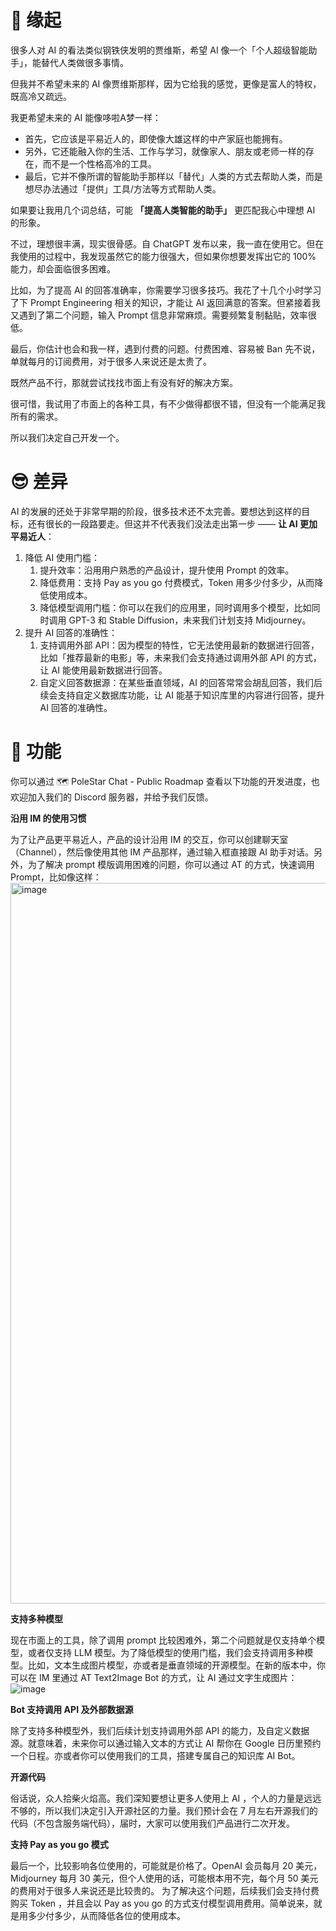 # 🤔 缘起
很多人对 AI 的看法类似钢铁侠发明的贾维斯，希望 AI 像一个「个人超级智能助手」，能替代人类做很多事情。

但我并不希望未来的 AI 像贾维斯那样，因为它给我的感觉，更像是富人的特权，既高冷又疏远。

我更希望未来的 AI 能像哆啦A梦一样：

* 首先，它应该是平易近人的，即使像大雄这样的中产家庭也能拥有。
* 另外，它还能融入你的生活、工作与学习，就像家人、朋友或老师一样的存在，而不是一个性格高冷的工具。
* 最后，它并不像所谓的智能助手那样以「替代」人类的方式去帮助人类，而是想尽办法通过「提供」工具/方法等方式帮助人类。

如果要让我用几个词总结，可能 **「提高人类智能的助手」** 更匹配我心中理想 AI 的形象。

不过，理想很丰满，现实很骨感。自 ChatGPT 发布以来，我一直在使用它。但在我使用的过程中，我发现虽然它的能力很强大，但如果你想要发挥出它的 100% 能力，却会面临很多困难。

比如，为了提高 AI 的回答准确率，你需要学习很多技巧。我花了十几个小时学习了下 Prompt Engineering 相关的知识，才能让 AI 返回满意的答案。但紧接着我又遇到了第二个问题，输入 Prompt 信息非常麻烦。需要频繁复制黏贴，效率很低。

最后，你估计也会和我一样，遇到付费的问题。付费困难、容易被 Ban 先不说，单就每月的订阅费用，对于很多人来说还是太贵了。

既然产品不行，那就尝试找找市面上有没有好的解决方案。

很可惜，我试用了市面上的各种工具，有不少做得都很不错，但没有一个能满足我所有的需求。

所以我们决定自己开发一个。

# 😎 差异
AI 的发展的还处于非常早期的阶段，很多技术还不太完善。要想达到这样的目标，还有很长的一段路要走。但这并不代表我们没法走出第一步 —— **让 AI 更加平易近人**：

1. 降低 AI 使用门槛：
   1. 提升效率：沿用用户熟悉的产品设计，提升使用 Prompt 的效率。
   2. 降低费用：支持 Pay as you go 付费模式，Token 用多少付多少，从而降低使用成本。
   3. 降低模型调用门槛：你可以在我们的应用里，同时调用多个模型，比如同时调用 GPT-3 和 Stable Diffusion，未来我们计划支持 Midjourney。
2. 提升 AI 回答的准确性：
   1. 支持调用外部 API：因为模型的特性，它无法使用最新的数据进行回答，比如「推荐最新的电影」等，未来我们会支持通过调用外部 API 的方式，让 AI 能使用最新数据进行回答。
   2. 自定义回答数据源：在某些垂直领域，AI 的回答常常会胡乱回答，我们后续会支持自定义数据库功能，让 AI 能基于知识库里的内容进行回答，提升 AI 回答的准确性。

# 🚀 功能
你可以通过 🗺️ PoleStar Chat - Public Roadmap 查看以下功能的开发进度，也欢迎加入我们的 Discord 服务器，并给予我们反馈。

**沿用 IM 的使用习惯**

为了让产品更平易近人，产品的设计沿用 IM 的交互，你可以创建聊天室（Channel），然后像使用其他 IM 产品那样，通过输入框直接跟 AI 助手对话。另外，为了解决 prompt 模版调用困难的问题，你可以通过 AT 的方式，快速调用 Prompt，比如像这样：
<img width="1153" alt="image" src="https://github.com/thinkingjimmy/PoleStarChat/assets/37492595/d4a05277-6843-46d3-abc7-726f4c56e258">

**支持多种模型**

现在市面上的工具，除了调用 prompt 比较困难外，第二个问题就是仅支持单个模型，或者仅支持 LLM 模型。为了降低模型的使用门槛，我们会支持调用多种模型。比如，文本生成图片模型，亦或者是垂直领域的开源模型。在新的版本中，你可以在 IM 里通过 AT Text2Image Bot 的方式，让 AI 通过文字生成图片：![image](https://github.com/thinkingjimmy/PoleStarChat/assets/37492595/3570dafe-9ebd-41de-a3aa-0d5dea08c5c0)


**Bot 支持调用 API 及外部数据源**

除了支持多种模型外，我们后续计划支持调用外部 API 的能力，及自定义数据源。就意味着，未来你可以通过输入文本的方式让 AI 帮你在 Google 日历里预约一个日程。亦或者你可以使用我们的工具，搭建专属自己的知识库 AI Bot。

**开源代码**

俗话说，众人拾柴火焰高。我们深知要想让更多人使用上 AI ，个人的力量是远远不够的，所以我们决定引入开源社区的力量。我们预计会在 7 月左右开源我们的代码（不包含服务端代码），届时，大家可以使用我们产品进行二次开发。

**支持 Pay as you go 模式**

最后一个，比较影响各位使用的，可能就是价格了。OpenAI 会员每月 20 美元，Midjourney 每月 30 美元，但个人使用的话，可能根本用不完，每个月 50 美元的费用对于很多人来说还是比较贵的。
为了解决这个问题，后续我们会支持付费购买 Token ，并且会以 Pay as you go 的方式支付模型调用费用。简单说来，就是用多少付多少，从而降低各位的使用成本。



